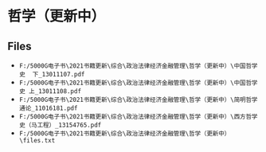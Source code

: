 # 哲学（更新中）

## Files

- `F:/5000G电子书\2021书籍更新\综合\政治法律经济金融管理\哲学（更新中）\中国哲学史  下_13011107.pdf`
- `F:/5000G电子书\2021书籍更新\综合\政治法律经济金融管理\哲学（更新中）\中国哲学史 上_13011108.pdf`
- `F:/5000G电子书\2021书籍更新\综合\政治法律经济金融管理\哲学（更新中）\简明哲学通论_11016181.pdf`
- `F:/5000G电子书\2021书籍更新\综合\政治法律经济金融管理\哲学（更新中）\西方哲学史（马工程）_13154765.pdf`
- `F:/5000G电子书\2021书籍更新\综合\政治法律经济金融管理\哲学（更新中）\files.txt`
